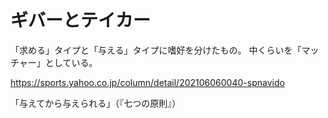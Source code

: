 # ギバーとテイカー

「求める」タイプと「与える」タイプに嗜好を分けたもの。
中くらいを「マッチャー」としている。

https://sports.yahoo.co.jp/column/detail/202106060040-spnavido

「与えてから与えられる」（『七つの原則』）

